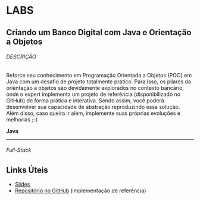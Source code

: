 # LABS

## Criando um Banco Digital com Java e Orientação a Objetos

###### DESCRIÇÃO

Reforce seu conhecimento em Programação Orientada a Objetos (POO)  em Java com um desafio de projeto totalmente prático. Para isso, os pilares da orientação a objetos são devidamente explorados no contexto bancário, onde o expert implementa um projeto de referência (disponibilizado no GitHub)    de forma prática e interativa. Sendo assim, você poderá desenvolver sua capacidade de abstração reproduzindo essa solução. Além disso, caso queira ir além, implemente suas próprias evoluções e melhorias ;-)  <br> 

**Java**

------

###### Full-Stack

  
## Links Úteis

- [Slides](https://docs.google.com/presentation/d/1sGnTlpJK0F08hSZebk8LNTsOkHVBivVu/edit?usp=sharing&ouid=105300330738120646134&rtpof=true&sd=true)
- [Repositório no GitHub](https://github.com/falvojr/dio-live-20210802) (implementação de referência)

 

